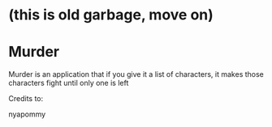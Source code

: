 # (this is old garbage, move on)

# Murder
Murder is an application that if you give it a list of characters, it makes those characters fight until only one is left

Credits to:

nyapommy
